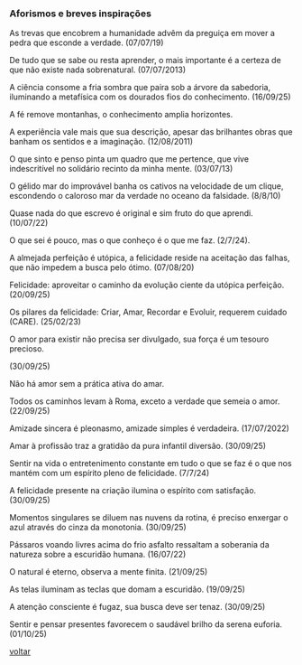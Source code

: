 ### Aforismos e breves inspirações

As trevas que encobrem a humanidade advêm da preguiça em mover a pedra que esconde a verdade. (07/07/19)

De tudo que se sabe ou resta aprender, o mais importante é a certeza de que não existe nada sobrenatural. (07/07/2013)

A ciência consome a fria sombra que paira sob a árvore da sabedoria, iluminando a metafísica com os dourados fios do conhecimento. (16/09/25)

A fé remove montanhas, o conhecimento amplia horizontes.

A experiência vale mais que sua descrição, apesar das brilhantes obras que banham os sentidos e a imaginação. (12/08/2011)

O que sinto e penso pinta um quadro que me pertence, que vive indescritível no solidário recinto da minha mente. (03/07/13)

O gélido mar do improvável banha os cativos na velocidade de um clique, escondendo o caloroso mar da verdade no oceano da falsidade. (8/8/10)

Quase nada do que escrevo é original e sim fruto do que aprendi. (10/07/22)

O que sei é pouco, mas o que conheço é o que me faz. (2/7/24).

A almejada perfeição é utópica, a felicidade reside na aceitação das falhas, que não impedem a busca pelo ótimo. (07/08/20)

Felicidade: aproveitar o caminho da evolução ciente da utópica perfeição. (20/09/25)

Os pilares da felicidade: Criar, Amar, Recordar e Evoluir, requerem cuidado (CARE). (25/02/23)

O amor para existir não precisa ser divulgado, sua força é um tesouro precioso.

(30/09/25)

Não há amor sem a prática ativa do amar.

Todos os caminhos levam à Roma, exceto a verdade que semeia o amor. (22/09/25)

Amizade sincera é pleonasmo, amizade simples é verdadeira. (17/07/2022)

Amar à profissão traz a gratidão da pura infantil diversão. (30/09/25)

Sentir na vida o entretenimento constante em tudo o que se faz é o que nos mantém com um espírito pleno de felicidade. (7/7/24)

A felicidade presente na criação ilumina o espírito com satisfação. (30/09/25)

Momentos singulares se diluem nas nuvens da rotina, é preciso enxergar o azul através do cinza da monotonia. (30/09/25)

Pássaros voando livres acima do frio asfalto ressaltam a soberania da natureza sobre a escuridão humana. (16/07/22)

O natural é eterno, observa a mente finita. (21/09/25)

As telas iluminam as teclas que domam a escuridão. (19/09/25)

A atenção consciente é fugaz, sua busca deve ser tenaz. (30/09/25)

Sentir e pensar presentes favorecem o saudável brilho da serena euforia. (01/10/25)

[voltar](./)